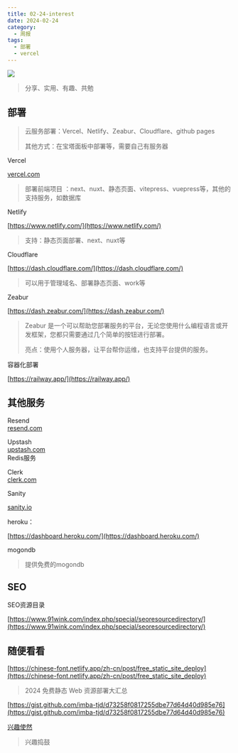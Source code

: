 ```yaml
---
title: 02-24-interest
date: 2024-02-24
category:
  - 周报
tags:
  - 部署
  - vercel
---
```

![](https://img.nnxx.me/file/5a500390f31add8c94c98.jpg)

> 分享、实用、有趣、共勉



## 部署

>云服务部署：Vercel、Netlify、Zeabur、Cloudflare、github pages
>
>其他方式：在宝塔面板中部署等，需要自己有服务器



Vercel 

[vercel.com](https://www.yuque.com/hisnxg/fun/vercel.com)  

>部署前端项目  ：next、nuxt、静态页面、vitepress、vuepress等，其他的支持服务，如数据库


Netlify

[https://www.netlify.com/](https://www.netlify.com/)

>支持：静态页面部署、next、nuxt等


Cloudflare

[https://dash.cloudflare.com/](https://dash.cloudflare.com/)
>可以用于管理域名、部署静态页面、work等


Zeabur

[https://dash.zeabur.com/](https://dash.zeabur.com/)  
>Zeabur 是一个可以帮助您部署服务的平台，无论您使用什么编程语言或开发框架，您都只需要通过几个简单的按钮进行部署。  
>
>亮点：使用个人服务器，让平台帮你运维，也支持平台提供的服务。


容器化部署  
  
[https://railway.app/](https://railway.app/)  




##  其他服务

Resend  
[resend.com](https://www.yuque.com/hisnxg/fun/resend.com)  

Upstash  
[upstash.com](https://www.yuque.com/hisnxg/fun/upstash.com)  
Redis服务  

Clerk  
[clerk.com](https://www.yuque.com/hisnxg/fun/clerk.com)  

Sanity  

[sanity.io](https://www.yuque.com/hisnxg/fun/clerk.com)  
  

heroku：

[https://dashboard.heroku.com/](https://dashboard.heroku.com/)  
  
  
mogondb  

>提供免费的mogondb  


## SEO


SEO资源目录

[https://www.91wink.com/index.php/special/seoresourcedirectory/](https://www.91wink.com/index.php/special/seoresourcedirectory/)




  
## 随便看看


[https://chinese-font.netlify.app/zh-cn/post/free_static_site_deploy](https://chinese-font.netlify.app/zh-cn/post/free_static_site_deploy)
>2024 免费静态 Web 资源部署大汇总



[https://gist.github.com/imba-tjd/d73258f0817255dbe77d64d40d985e76](https://gist.github.com/imba-tjd/d73258f0817255dbe77d64d40d985e76)  



[兴趣使然](https://www.yuque.com/hisnxg/fun)

>兴趣捣鼓

